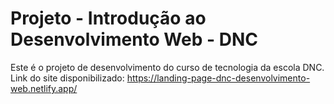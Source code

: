 # Projeto - Introdução ao Desenvolvimento Web - DNC
Este é o projeto de desenvolvimento do curso de tecnologia da escola DNC. <br>
Link do site disponibilizado: https://landing-page-dnc-desenvolvimento-web.netlify.app/
